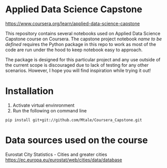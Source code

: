 # Applied Data Science Capstone
https://www.coursera.org/learn/applied-data-science-capstone

This repository contains several notebooks used on Applied Data Science Capstone course on Coursera. 
The capstone project notebook *name to be defined* requires the Python package in this repo to work as most of the code are run under the hood to keep notebook easy to approach.

The package is designed for this particular project and any use outside of the current scope is discouraged due to lack of testing for any other scenarios.
However, I hope you will find inspiration while trying it out!

# Installation
1. Activate virtual envinronment
2. Run the following on command line

```
pip install git+git://github.com/Mtale/Coursera_Capstone.git
```

# Data sources used on the course

Eurostat City Statistics - Cities and greater cities
https://ec.europa.eu/eurostat/web/cities/data/database


